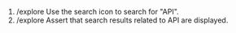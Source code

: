 1. /explore Use the search icon to search for "API".
2. /explore Assert that search results related to API are displayed.